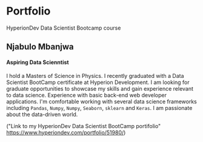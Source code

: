 # Portfolio
HyperionDev Data Scientist Bootcamp course

## Njabulo Mbanjwa

#### Aspiring Data Scienntist

I hold a Masters of Science in Physics. I recently graduated with a Data Scientist BootCamp certificate at Hyperion Development. I am looking for graduate opportunities to showcase my skills and gain experience relevant to data science. Experience with basic back-end web developer applications. I'm comfortable working with several data science frameworks including ```Pandas```, ```Numpy```, ```Numpy```, ```Seaborn```, ```sklearn``` and ```Keras```. I am passionate about the data-driven world.

("Link to my HyperionDev Data Scientist BootCamp portifolio" https://www.hyperiondev.com/portfolio/51980/) 
